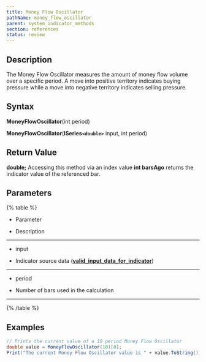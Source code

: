 ```yaml
---
title: Money Flow Oscillator
pathName: money_flow_oscillator
parent: system_indicator_methods
section: references
status: review
---
```


## Description

The Money Flow Oscillator measures the amount of money flow volume over a specific period. A move into positive territory indicates buying pressure while a move into negative territory indicates selling pressure.

## Syntax

**MoneyFlowOscillator**(int period)

**MoneyFlowOscillator**(**ISeries`<double>`** input, int period)

## Return Value

**double;** Accessing this method via an index value **int barsAgo** returns the indicator value of the referenced bar.

## Parameters

{% table %}

* Parameter

* Description

---

* input

* Indicator source data ([**valid_input_data_for_indicator**](valid_input_data_for_indicator.md))

---

* period

* Number of bars used in the calculation

---

{% /table %}

## Examples

```csharp
// Prints the current value of a 10 period Money Flow Oscillator
double value = MoneyFlowOscillator(10)[0];
Print("The current Money Flow Oscillator value is " + value.ToString());
```
